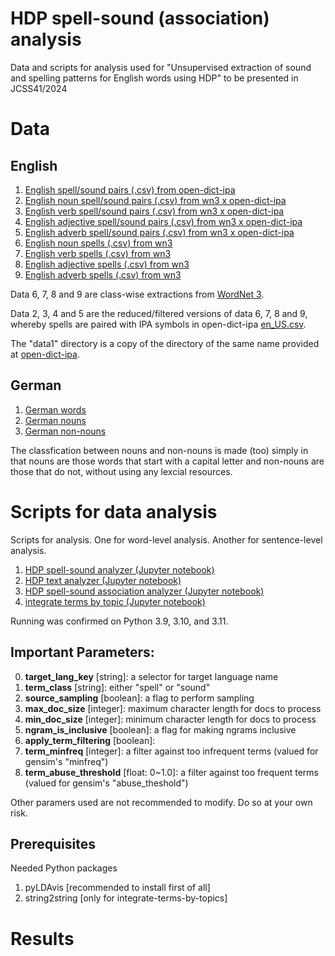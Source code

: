 # HDP spell-sound (association) analysis

Data and scripts for analysis used for "Unsupervised extraction of sound and spelling patterns for English words using HDP" to be presented in JCSS41/2024

# Data

## English

1. [English spell/sound pairs (.csv) from open-dict-ipa](data/open-dict-ipa/data1/en_US.csv.gz)
2. [English noun spell/sound pairs (.csv) from wn3 x open-dict-ipa](data/wn3/en_N_only.csv)
3. [English verb spell/sound pairs (.csv) from wn3 x open-dict-ipa](data/wn3/en_V_only.csv)
4. [English adjective spell/sound pairs (.csv) from wn3 x open-dict-ipa](data/wn3/en_A_only.csv)
5. [English adverb spell/sound pairs (.csv) from wn3 x open-dict-ipa](data/wn3/en_R_only.csv)
6. [English noun spells (.csv) from wn3](data/wn3/en_N_only.csv)
7. [English verb spells (.csv) from wn3](data/wn3/en_V_only.csv)
8. [English adjective spells (.csv) from wn3](data/wn3/en_A_only.csv)
9. [English adverb spells (.csv) from wn3](data/wn3/en_R_only.csv)

Data 6, 7, 8 and 9 are class-wise extractions from [WordNet 3](http://wordnet.princeton.edu/).

Data 2, 3, 4 and 5 are the reduced/filtered versions of data 6, 7, 8 and 9, whereby spells are paired with IPA symbols in open-dict-ipa [en_US.csv](data/open-dict-ipa/data1/en_US.csv.gz).

The "data1" directory is a copy of the directory of the same name provided at [open-dict-ipa](https://github.com/open-dict-data/ipa-dict).

## German

1. [German words](data/open-dict-ipa/data1/de.csv.gz)
2. [German nouns](data/open-dict-ipa/data1a/de_N_only.csv.gz)
3. [German non-nouns](data/open-dict-ipa/data1a/de_non_N_only.csv.gz)

The classfication between nouns and non-nouns is made (too) simply in that nouns are those words that start with a capital letter and non-nouns are those that do not, without using any lexcial resources.

# Scripts for data analysis

Scripts for analysis. One for word-level analysis. Another for sentence-level analysis.

1. [HDP spell-sound analyzer (Jupyter notebook)](HDP-spell-sound-analyzer.ipynb)
2. [HDP text analyzer (Jupyter notebook)](HDP-text-analyzer.ipynb)
3. [HDP spell-sound association analyzer (Jupyter notebook)](HDP-spell-sound-association-analyzer.ipynb)
4. [integrate terms by topic (Jupyter notebook)](integrate-terms-by-topic.ipynb)

Running was confirmed on Python 3.9, 3.10, and 3.11.

## Important Parameters:

0. **target_lang_key** [string]: a selector for target language name
1. **term_class** [string]: either "spell" or "sound"
2. **source_sampling** [boolean]: a flag to perform sampling
3. **max_doc_size** [integer]: maximum character length for docs to process
4. **min_doc_size** [integer]: minimum character length for docs to process
5. **ngram_is_inclusive** [boolean]: a flag for making ngrams inclusive
6. **apply_term_filtering** [boolean]: 
7. **term_minfreq** [integer]: a filter against too infrequent terms (valued for gensim's "minfreq")
8. **term_abuse_threshold** [float: 0~1.0]: a filter against too frequent terms (valued for gensim's "abuse_theshold")

Other paramers used are not recommended to modify. Do so at your own risk.

## Prerequisites
Needed Python packages

1. pyLDAvis [recommended to install first of all]
2. string2string [only for integrate-terms-by-topics]

# Results
